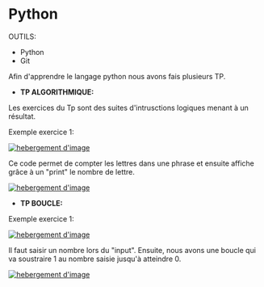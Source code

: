 # Python

OUTILS:

- Python
- Git

Afin d'apprendre le langage python nous avons fais plusieurs TP.

- <b>TP ALGORITHMIQUE:</b>

Les exercices du Tp sont des suites d'intrusctions logiques menant à un résultat.

Exemple exercice 1:

<a href="https://www.casimages.com/i/19040304031224761116186537.png.html" target="_blank" title="hebergement d'image"><img src="https://nsm09.casimages.com/img/2019/04/03//19040304031224761116186537.png" border="0" alt="hebergement d'image" /></a>

Ce code permet de compter les lettres dans une phrase et ensuite affiche grâce à un "print" le nombre de lettre.

<a href="https://www.casimages.com/i/19040304051624761116186538.png.html" target="_blank" title="hebergement d'image"><img src="https://nsm09.casimages.com/img/2019/04/03//19040304051624761116186538.png" border="0" alt="hebergement d'image" /></a>


- <b>TP BOUCLE:</b>

Exemple exercice 1:

<a href="https://www.casimages.com/i/19040304243524761116186562.png.html" target="_blank" title="hebergement d'image"><img src="https://nsm09.casimages.com/img/2019/04/03//19040304243524761116186562.png" border="0" alt="hebergement d'image" /></a>

Il faut saisir un nombre lors du "input".
Ensuite, nous avons une boucle qui va soustraire 1 au nombre saisie jusqu'à atteindre 0.

<a href="https://www.casimages.com/i/19040304243624761116186563.png.html" target="_blank" title="hebergement d'image"><img src="https://nsm09.casimages.com/img/2019/04/03//19040304243624761116186563.png" border="0" alt="hebergement d'image" /></a>
